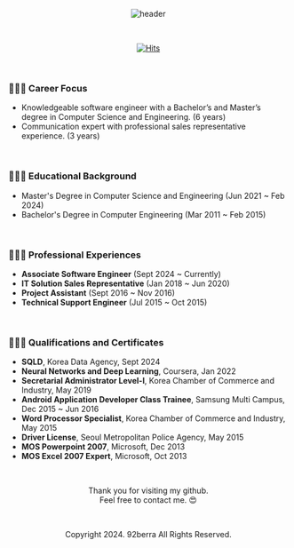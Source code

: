 <div align="center">

![header](https://capsule-render.vercel.app/api?type=wave&color=D1B2FF&width=100%&height=180&text=HyunHwa%20Oh&fontColor=5D5D5D&fontAlignY=50&desc=Associate%20Software%20Engineer&descAlignY=75)
  
<br/>

[![Hits](https://hits.seeyoufarm.com/api/count/incr/badge.svg?url=https%3A%2F%2Fgithub.com%2F92berra%2Fhit-counter&count_bg=%23A0A0A0&title_bg=%23000000&icon=git.svg&icon_color=%23FFFFFF&title=VISITED&edge_flat=false)](https://hits.seeyoufarm.com)

</div>

<br/>

<div>

  ### 🙋🏻‍♀️ Career Focus

  - Knowledgeable software engineer with a Bachelor’s and Master’s degree in Computer Science and Engineering. (6 years)
  - Communication expert with professional sales representative experience. (3 years)

  <br/>

  ### 👩🏻‍🎓 Educational Background

  - Master's Degree in Computer Science and Engineering (Jun 2021 ~ Feb 2024)
  - Bachelor's Degree in Computer Engineering (Mar 2011 ~ Feb 2015)

  <br/>

  ### 👩🏻‍💼 Professional Experiences

  - <b>Associate Software Engineer</b> (Sept 2024 ~ Currently)
  - <b>IT Solution Sales Representative</b> (Jan 2018 ~ Jun 2020)
  - <b>Project Assistant</b> (Sept 2016 ~ Nov 2016)
  - <b>Technical Support Engineer</b> (Jul 2015 ~ Oct 2015)
 
  <br/>

  ### 👩🏻‍💻 Qualifications and Certificates

  - <b>SQLD</b>, Korea Data Agency, Sept 2024
  - <b>Neural Networks and Deep Learning</b>, Coursera, Jan 2022
  - <b>Secretarial Administrator Level-Ⅰ</b>, Korea Chamber of Commerce and Industry, May 2019
  - <b>Android Application Developer Class Trainee</b>, Samsung Multi Campus, Dec 2015 ~ Jun 2016
  - <b>Word Processor Specialist</b>, Korea Chamber of Commerce and Industry, May 2015
  - <b>Driver License</b>, Seoul Metropolitan Police Agency, May 2015
  - <b>MOS Powerpoint 2007</b>, Microsoft, Dec 2013
  - <b>MOS Excel 2007 Expert</b>, Microsoft, Oct 2013

</div>

<div align='center'>

  <br/>
  
Thank you for visiting my github. <br/>
Feel free to contact me. 😍

  <br/>

  Copyright 2024. 92berra All Rights Reserved.
  
</div>

<!--
**92berra/92berra** is a ✨ _special_ ✨ repository because its `README.md` (this file) appears on your GitHub profile.

Here are some ideas to get you started:

- 🔭 I’m currently working on ...
- 🌱 I’m currently learning ...
- 👯 I’m looking to collaborate on ...
- 🤔 I’m looking for help with ...
- 💬 Ask me about ...
- 📫 How to reach me: ...
- 😄 Pronouns: ...
- ⚡ Fun fact: ...
-->
